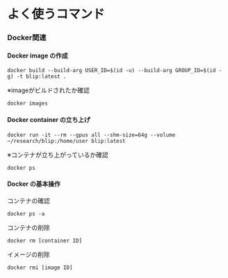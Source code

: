 # よく使うコマンド

### Docker関連

#### Docker image の作成
```
docker build --build-arg USER_ID=$(id -u) --build-arg GROUP_ID=$(id -g) -t blip:latest .
```
※imageがビルドされたか確認
```
docker images
```

#### Docker container の立ち上げ
```
docker run -it --rm --gpus all --shm-size=64g --volume ~/research/blip:/home/user blip:latest
```
※コンテナが立ち上がっているか確認
```
docker ps
```

#### Docker の基本操作
コンテナの確認
```
docker ps -a
```

コンテナの削除
```
docker rm [container ID]
```

イメージの削除
```
docker rmi [image ID]
```